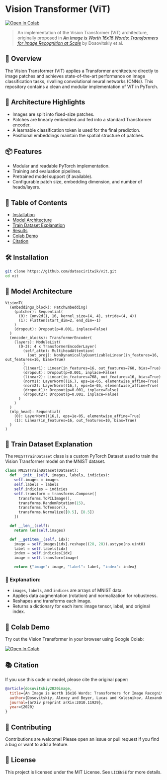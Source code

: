 # Vision Transformer (ViT) 
[![Open In Colab](https://colab.research.google.com/assets/colab-badge.svg)](https://colab.research.google.com/drive/1sn2k2a6M3hw6X8_wzrWEWijXNzowbEzl?usp=sharing)

> An implementation of the Vision Transformer (ViT) architecture, originally proposed in *[An Image is Worth 16x16 Words: Transformers for Image Recognition at Scale](https://arxiv.org/abs/2010.11929)* by Dosovitskiy et al.

## 🚀 Overview

The Vision Transformer (ViT) applies a Transformer architecture directly to image patches and achieves state-of-the-art performance on image classification tasks, rivalling convolutional neural networks (CNNs). This repository contains a clean and modular implementation of ViT in PyTorch.

## 🧠 Architecture Highlights

- Images are split into fixed-size patches.
- Patches are linearly embedded and fed into a standard Transformer encoder.
- A learnable classification token is used for the final prediction.
- Positional embeddings maintain the spatial structure of patches.

## 📦 Features

- Modular and readable PyTorch implementation.
- Training and evaluation pipelines.
- Pretrained model support (if available).
- Configurable patch size, embedding dimension, and number of heads/layers.

## 📝 Table of Contents

- [Installation](#installation)
- [Model Architecture](#model-architecture)
- [Train Dataset Explanation](#train-dataset-explanation)
- [Results](#results)
- [Colab Demo](#colab-demo)
- [Citation](#citation)

## 🛠️ Installation

```bash
git clone https://github.com/datasciritwik/vit.git
cd vit
```

## 🧩 Model Architecture

```
VisionT(
  (embeddings_block): PatchEmbedding(
    (patcher): Sequential(
      (0): Conv2d(1, 16, kernel_size=(4, 4), stride=(4, 4))
      (1): Flatten(start_dim=2, end_dim=-1)
    )
    (dropout): Dropout(p=0.001, inplace=False)
  )
  (encoder_blocks): TransformerEncoder(
    (layers): ModuleList(
      (0-3): 4 x TransformerEncoderLayer(
        (self_attn): MultiheadAttention(
          (out_proj): NonDynamicallyQuantizableLinear(in_features=16, out_features=16, bias=True)
        )
        (linear1): Linear(in_features=16, out_features=768, bias=True)
        (dropout): Dropout(p=0.001, inplace=False)
        (linear2): Linear(in_features=768, out_features=16, bias=True)
        (norm1): LayerNorm((16,), eps=1e-05, elementwise_affine=True)
        (norm2): LayerNorm((16,), eps=1e-05, elementwise_affine=True)
        (dropout1): Dropout(p=0.001, inplace=False)
        (dropout2): Dropout(p=0.001, inplace=False)
      )
    )
  )
  (mlp_head): Sequential(
    (0): LayerNorm((16,), eps=1e-05, elementwise_affine=True)
    (1): Linear(in_features=16, out_features=10, bias=True)
  )
)
```

## 🧾 Train Dataset Explanation

The `MNISTTrainDataset` class is a custom PyTorch Dataset used to train the Vision Transformer model on the MNIST dataset.

```python
class MNISTTrainDataset(Dataset):
  def __init__(self, images, labels, indicies):
    self.images = images
    self.labels = labels
    self.indicies = indicies
    self.transform = transforms.Compose([
      transforms.ToPILImage(),
      transforms.RandomRotation(15),
      transforms.ToTensor(),
      transforms.Normalize([0.5], [8.5])
    ])

  def __len__(self):
    return len(self.images)

  def __getitem__(self, idx):
    image = self.images[idx].reshape((28, 28)).astype(np.uint8)
    label = self.labels[idx]
    index = self.indicies[idx]
    image = self.transform(image)

    return {"image": image, "label": label, "index": index}
```

### 📌 Explanation:
- `images`, `labels`, and `indices` are arrays of MNIST data.
- Applies data augmentation (rotation) and normalization for robustness.
- Reshapes and transforms each image.
- Returns a dictionary for each item: image tensor, label, and original index.

## 🔗 Colab Demo

Try out the Vision Transformer in your browser using Google Colab:

[![Open In Colab](https://colab.research.google.com/assets/colab-badge.svg)](https://colab.research.google.com/drive/1sn2k2a6M3hw6X8_wzrWEWijXNzowbEzl?usp=sharing)

## 📚 Citation

If you use this code or model, please cite the original paper:

```bibtex
@article{dosovitskiy2020image,
  title={An Image is Worth 16x16 Words: Transformers for Image Recognition at Scale},
  author={Dosovitskiy, Alexey and Beyer, Lucas and Kolesnikov, Alexander and et al.},
  journal={arXiv preprint arXiv:2010.11929},
  year={2020}
}
```

## 🙌 Contributing

Contributions are welcome! Please open an issue or pull request if you find a bug or want to add a feature.

## 📄 License

This project is licensed under the MIT License. See `LICENSE` for more details.

